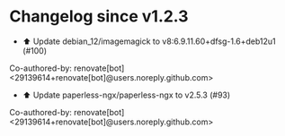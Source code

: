 # Changelog since v1.2.3
- ⬆️ Update debian_12/imagemagick to v8:6.9.11.60+dfsg-1.6+deb12u1 (#100)

Co-authored-by: renovate[bot] <29139614+renovate[bot]@users.noreply.github.com> 
- ⬆️ Update paperless-ngx/paperless-ngx to v2.5.3 (#93)

Co-authored-by: renovate[bot] <29139614+renovate[bot]@users.noreply.github.com> 
